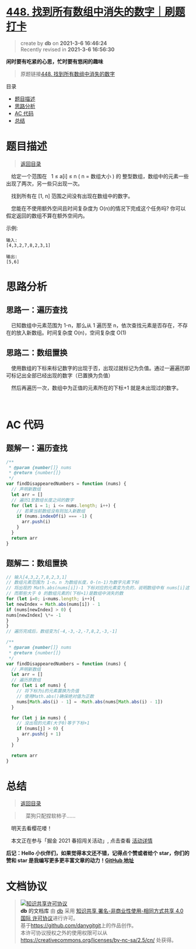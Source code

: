 # [448. 找到所有数组中消失的数字｜刷题打卡](https://github.com/danygitgit/document-library)

> create by **db** on **2021-3-6 16:46:24**  
> Recently revised in **2021-3-6 16:56:30**

**闲时要有吃紧的心思，忙时要有悠闲的趣味**

> 原题链接[448. 找到所有数组中消失的数字](https://leetcode-cn.com/problems/find-all-numbers-disappeared-in-an-array)

<a id="catalog">目录</a>

- [题目描述](#preface)
- [思路分析](#main-body)
- [AC 代码](#main-body2)
- [总结](#summary)

# <a  id="preface">题目描述</a>

> [返回目录](#catalog)

&emsp;给定一个范围在   1 ≤ a[i] ≤ n ( n = 数组大小 ) 的 整型数组，数组中的元素一些出现了两次，另一些只出现一次。

&emsp;找到所有在 [1, n] 范围之间没有出现在数组中的数字。

&emsp;您能在不使用额外空间且时间复杂度为 O(n)的情况下完成这个任务吗? 你可以假定返回的数组不算在额外空间内。

示例:

```
输入:
[4,3,2,7,8,2,3,1]

输出:
[5,6]
```

# <a  id="main-body">思路分析</a>

## 思路一：遍历查找

&emsp;已知数组中元素范围为 1-n，那么从 1 遍历至 n，依次查找元素是否存在，不存在的放入新数组。时间复杂度 O(n)，空间复杂度 O(1)

## 思路二：数组置换

&emsp;使用数组的下标来标记数字的出现于否，出现过就标记为负值。通过一遍遍历即可标记出全部已经出现的数字（已置换为负值）

&emsp;然后再遍历一次，数组中为正值的元素所在的下标+1 就是未出现过的数字。

&emsp;

# <a  id="main-body2">AC 代码</a>

## 题解一：遍历查找

```js
/**
 * @param {number[]} nums
 * @return {number[]}
 */
var findDisappearedNumbers = function (nums) {
  // 声明新数组
  let arr = []
  // 遍历1至数组长度之间的数字
  for (let i = 1; i <= nums.length; i++) {
    // 若果当前数组没有则加入新数组
    if (nums.indexOf(i) === -1) {
      arr.push(i)
    }
  }
  return arr
}
```

## 题解二：数组置换

```js
// 输入[4,3,2,7,8,2,3,1]
// 数组元素范围为 1-n，n 为数组长度，0-(n-1)为数字元素下标
// 将出现的 Math.abs(nums[i])-1 下标对应的元素变为负的，说明数组中有 nums[i]这个数
// 而那些大于 0 的数组元素的(下标+1)是数组中消失的数
for (let i=0; i<nums.length; i++){
let newIndex = Math.abs(nums[i]) - 1
if (nums[newIndex] > 0) {
nums[newIndex] \*= -1
}
}
// 遍历完成后，数组变为[-4,-3,-2,-7,8,2,-3,-1]

```

```js
/**
 * @param {number[]} nums
 * @return {number[]}
 */
var findDisappearedNumbers = function (nums) {
  // 声明新数组
  let arr = []
  // 遍历原数组
  for (let i of nums) {
    // 将下标为i的元素置换为负值
    // 使用Math.abs()确保绝对值为正数
    nums[Math.abs(i) - 1] = -Math.abs(nums[Math.abs(i) - 1])
  }

  for (let j in nums) {
    // 没出现的元素(大于0)等于下标+1
    if (nums[j] > 0) {
      arr.push(j + 1)
    }
  }

  return arr
}
```

# <a  id="summary">总结</a>

> [返回目录](#catalog)

> &emsp;菜狗只配捏软柿子……

&emsp;明天去看樱花喽！

&emsp;本文正在参与「掘金 2021 春招闯关活动」, 点击查看 [活动详情](https://juejin.cn/post/6933147477399109640)

**后记：Hello 小伙伴们，如果觉得本文还不错，记得点个赞或者给个 star，你们的赞和 star 是我编写更多更丰富文章的动力！[GitHub 地址](https://github.com/danygitgit/document-library)**

# 文档协议

> <a rel="license" href="http://creativecommons.org/licenses/by-nc-sa/4.0/"><img alt="知识共享许可协议" style="border-width:0" src="https://user-gold-cdn.xitu.io/2018/12/23/167d9537f3e29c99?w=88&h=31&f=png&s=1888" /></a><br /><a xmlns:dct="http://purl.org/dc/terms/" property="dct:title">**db** 的文档库</a> 由 <a xmlns:cc="http://creativecommons.org/ns#" href="db" property="cc:attributionName" rel="cc:attributionURL">db</a> 采用 <a rel="license" href="http://creativecommons.org/licenses/by-nc-sa/4.0/">知识共享 署名-非商业性使用-相同方式共享 4.0 国际 许可协议</a>进行许可。<br />基于<a xmlns:dct="http://purl.org/dc/terms/" href="https://github.com/danygitgit" rel="dct:source">https://github.com/danygitgit</a>上的作品创作。<br />本许可协议授权之外的使用权限可以从 <a xmlns:cc="http://creativecommons.org/ns#" href="https://creativecommons.org/licenses/by-nc-sa/2.5/cn/" rel="cc:morePermissions">https://creativecommons.org/licenses/by-nc-sa/2.5/cn/</a> 处获得。
